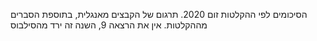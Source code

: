 הסיכומים לפי ההקלטות זום 2020. 
תרגום של הקבצים מאנגלית, בתוספת הסברים מההקלטות. אין את הרצאה 9, השנה זה ירד מהסילבוס

